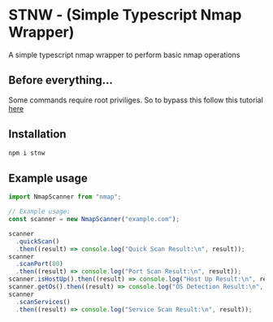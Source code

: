 # STNW - (Simple Typescript Nmap Wrapper)
A simple typescript nmap wrapper to perform basic nmap operations

## Before everything...

Some commands require root priviliges. So to bypass this follow this tutorial [here](https://www.maketecheasier.com/run-nmap-without-root-or-sudo/)

## Installation
```bash
npm i stnw
```

## Example usage


```typescript
import NmapScanner from "nmap";

// Example usage:
const scanner = new NmapScanner("example.com");

scanner
  .quickScan()
  .then((result) => console.log("Quick Scan Result:\n", result));
scanner
  .scanPort(80)
  .then((result) => console.log("Port Scan Result:\n", result));
scanner.isHostUp().then((result) => console.log("Host Up Result:\n", result));
scanner.getOs().then((result) => console.log("OS Detection Result:\n", result));
scanner
  .scanServices()
  .then((result) => console.log("Service Scan Result:\n", result));
```
